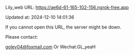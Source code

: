 Lily_web URL: https://ae6d-61-165-102-156.ngrok-free.app

Updated at: 2024-12-10 14:01:36

If you cannot open this URL, the server might be down.

Please contact: 

goley04@foxmail.com Or Wechat:GL_yeaH